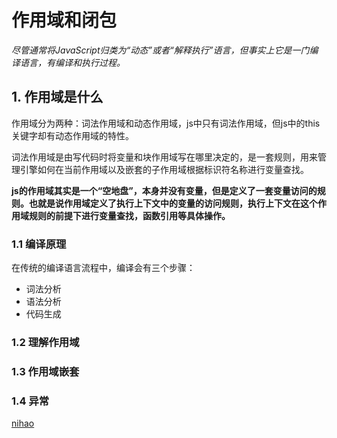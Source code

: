 # 作用域和闭包

*尽管通常将JavaScript归类为“动态”或者“解释执行”语言，但事实上它是一门编译语言，有编译和执行过程。*

## 1. 作用域是什么
作用域分为两种：词法作用域和动态作用域，js中只有词法作用域，但js中的this关键字却有动态作用域的特性。

词法作用域是由写代码时将变量和块作用域写在哪里决定的，是一套规则，用来管理引擎如何在当前作用域以及嵌套的子作用域根据标识符名称进行变量查找。

**js的作用域其实是一个“空地盘”，本身并没有变量，但是定义了一套变量访问的规则。也就是说作用域定义了执行上下文中的变量的访问规则，执行上下文在这个作用域规则的前提下进行变量查找，函数引用等具体操作。**

### 1.1 编译原理
在传统的编译语言流程中，编译会有三个步骤：
+ 词法分析
+ 语法分析
+ 代码生成

### 1.2 理解作用域

### 1.3 作用域嵌套

### 1.4 异常

[nihao](https://www.csdn.net/)